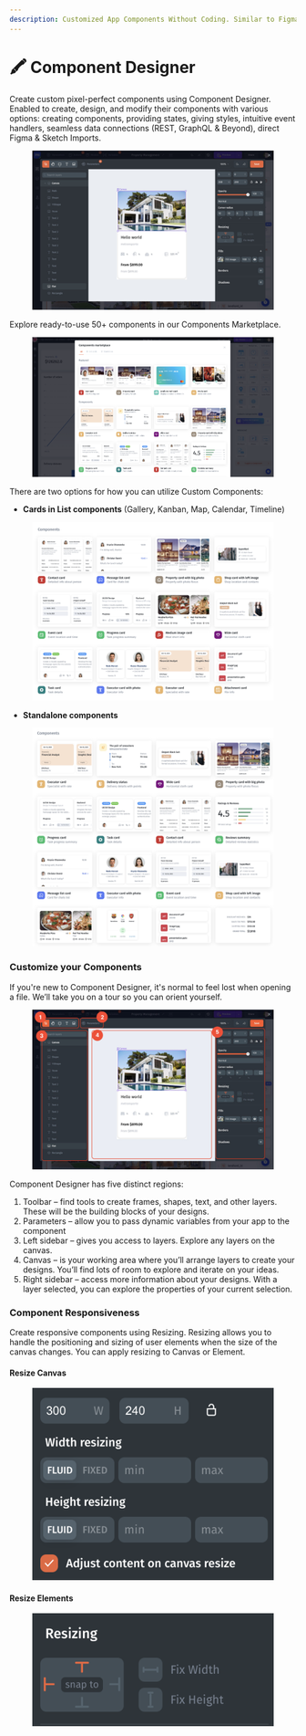 ```yaml
---
description: Customized App Components Without Coding. Similar to Figma
---
```


# 🖍 Component Designer

Create custom pixel-perfect components using Component Designer. Enabled to create, design, and modify their components with various options: creating components, providing states, giving styles, intuitive event handlers, seamless data connections (REST, GraphQL & Beyond), direct Figma & Sketch Imports.

<figure><img src=".gitbook/assets/component_img (1).jpg" alt=""><figcaption></figcaption></figure>

Explore ready-to-use 50+ components in our Components Marketplace.

<figure><img src=".gitbook/assets/image (889).png" alt=""><figcaption></figcaption></figure>

There are two options for how you can utilize Custom Components:

* **Cards in List components** (Gallery, Kanban, Map, Calendar, Timeline)

<figure><img src=".gitbook/assets/image (892).png" alt=""><figcaption></figcaption></figure>

* **Standalone components**

<figure><img src=".gitbook/assets/image (893).png" alt=""><figcaption></figcaption></figure>

### Customize your Components

If you're new to Component Designer, it's normal to feel lost when opening a file. We’ll take you on a tour so you can orient yourself.

<figure><img src=".gitbook/assets/Group 8 (1).jpg" alt=""><figcaption></figcaption></figure>

Component Designer has five distinct regions:&#x20;

1. Toolbar – find tools to create frames, shapes, text, and other layers. These will be the building blocks of your designs.
2. Parameters – allow you to pass dynamic variables from your app to the component
3. Left sidebar – gives you access to layers. Explore any layers on the canvas.
4. Canvas – is your working area where you’ll arrange layers to create your designs. You’ll find lots of room to explore and iterate on your ideas.
5. Right sidebar – access more information about your designs. With a layer selected, you can explore the properties of your current selection.

### Component Responsiveness

Create responsive components using Resizing. Resizing allows you to handle the positioning and sizing of user elements when the size of the canvas changes. You can apply resizing to Canvas or Element.

#### Resize Canvas

<figure><img src=".gitbook/assets/image (888).png" alt=""><figcaption></figcaption></figure>

#### Resize Elements

<figure><img src=".gitbook/assets/image (886).png" alt=""><figcaption></figcaption></figure>



